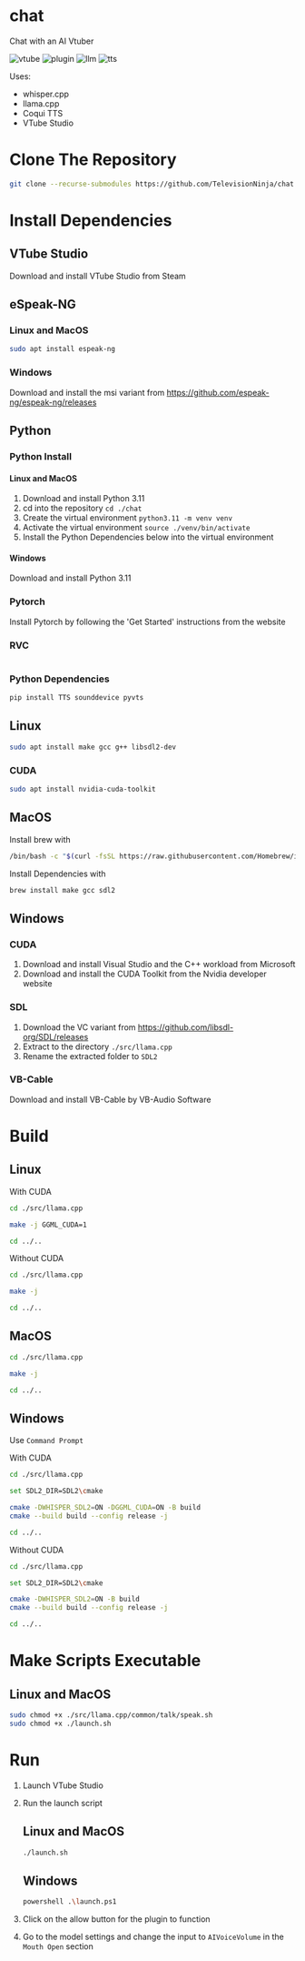 # chat
Chat with an AI Vtuber

![vtube](./images/vtube.png)
![plugin](./images/plugin.png)
![llm](./images/llm.png)
![tts](./images/tts.png)

Uses:
- whisper.cpp
- llama.cpp
- Coqui TTS
- VTube Studio


# Clone The Repository
```bash
git clone --recurse-submodules https://github.com/TelevisionNinja/chat.git
```


# Install Dependencies

## VTube Studio
Download and install VTube Studio from Steam

## eSpeak-NG
### Linux and MacOS
```bash
sudo apt install espeak-ng
```

### Windows
Download and install the msi variant from https://github.com/espeak-ng/espeak-ng/releases

## Python
### Python Install
#### Linux and MacOS
1. Download and install Python 3.11
2. cd into the repository ```cd ./chat```
3. Create the virtual environment ```python3.11 -m venv venv```
4. Activate the virtual environment ```source ./venv/bin/activate```
5. Install the Python Dependencies below into the virtual environment

#### Windows
Download and install Python 3.11


### Pytorch
Install Pytorch by following the 'Get Started' instructions from the website

### RVC
```bash
```

### Python Dependencies
```bash
pip install TTS sounddevice pyvts
```

## Linux
```bash
sudo apt install make gcc g++ libsdl2-dev
```

### CUDA
```bash
sudo apt install nvidia-cuda-toolkit
```

## MacOS
Install brew with
```bash
/bin/bash -c "$(curl -fsSL https://raw.githubusercontent.com/Homebrew/install/HEAD/install.sh)"
```
Install Dependencies with
```bash
brew install make gcc sdl2
```

## Windows
### CUDA
1. Download and install Visual Studio and the C++ workload from Microsoft
2. Download and install the CUDA Toolkit from the Nvidia developer website

### SDL
1. Download the VC variant from https://github.com/libsdl-org/SDL/releases
2. Extract to the directory ```./src/llama.cpp```
3. Rename the extracted folder to ```SDL2```

### VB-Cable
Download and install VB-Cable by VB-Audio Software


# Build

## Linux
With CUDA
```bash
cd ./src/llama.cpp

make -j GGML_CUDA=1

cd ../..
```

Without CUDA
```bash
cd ./src/llama.cpp

make -j

cd ../..
```

## MacOS
```bash
cd ./src/llama.cpp

make -j

cd ../..
```

## Windows
Use ```Command Prompt```

With CUDA
```bash
cd ./src/llama.cpp

set SDL2_DIR=SDL2\cmake

cmake -DWHISPER_SDL2=ON -DGGML_CUDA=ON -B build
cmake --build build --config release -j

cd ../..
```

Without CUDA
```bash
cd ./src/llama.cpp

set SDL2_DIR=SDL2\cmake

cmake -DWHISPER_SDL2=ON -B build
cmake --build build --config release -j

cd ../..
```


# Make Scripts Executable

## Linux and MacOS
```bash
sudo chmod +x ./src/llama.cpp/common/talk/speak.sh
sudo chmod +x ./launch.sh
```


# Run
1. Launch VTube Studio

2. Run the launch script
    ## Linux and MacOS
    ```bash
    ./launch.sh
    ```

    ## Windows
    ```bash
    powershell .\launch.ps1
    ```

3. Click on the allow button for the plugin to function

4. Go to the model settings and change the input to ```AIVoiceVolume``` in the ```Mouth Open``` section
